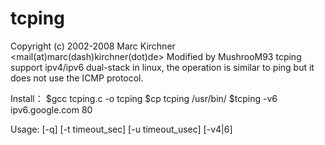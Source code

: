 # tcping
Copyright (c) 2002-2008 Marc Kirchner <mail(at)marc(dash)kirchner(dot)de>
Modified by MushrooM93
tcping support ipv4/ipv6 dual-stack in linux, 
the operation is similar to ping but it does not use the ICMP protocol.

Install：
$gcc tcping.c -o tcping
$cp tcping /usr/bin/
$tcping -v6 ipv6.google.com 80


Usage:
[-q] [-t timeout_sec] [-u timeout_usec] [-v4|6] <host> <port>
